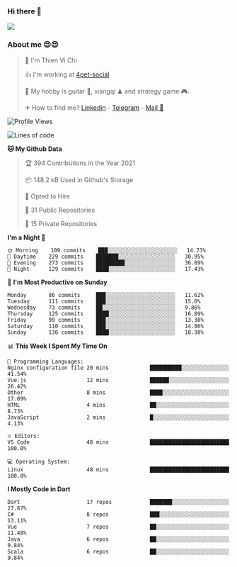 ### Hi there 👋
![](https://media1.tenor.com/images/9aa4aee77151757a310fcdb4b8fd2a0a/tenor.gif?itemid=12671405)

### About me 😍😍

> 🙎 I'm Thien Vi Chi
> 
> 👍 I'm working at [4pet-social](https://github.com/4pet-social)
>
> 🥞 My hobby is guitar 🎸, xiangqi ♟ and strategy game 🎮.
> 
> ✈ How to find me? [Linkedin](https://www.linkedin.com/in/tvc12/) - [Telegram](https://t.me/yeutham212) - [Mail 📧](mailto:meomeocf98@gmail.com)
> 

<!--START_SECTION:waka-->
![Profile Views](http://img.shields.io/badge/Profile%20Views-3-blue)

![Lines of code](https://img.shields.io/badge/From%20Hello%20World%20I%27ve%20Written-731567%20lines%20of%20code-blue)

**🐱 My Github Data** 

> 🏆 394 Contributions in the Year 2021
 > 
> 📦 148.2 kB Used in Github's Storage 
 > 
> 💼 Opted to Hire
 > 
> 📜 31 Public Repositories 
 > 
> 🔑 15 Private Repositories  
 > 
**I'm a Night 🦉** 

```text
🌞 Morning    109 commits    ███░░░░░░░░░░░░░░░░░░░░░░   14.73% 
🌆 Daytime    229 commits    ███████░░░░░░░░░░░░░░░░░░   30.95% 
🌃 Evening    273 commits    █████████░░░░░░░░░░░░░░░░   36.89% 
🌙 Night      129 commits    ████░░░░░░░░░░░░░░░░░░░░░   17.43%

```
📅 **I'm Most Productive on Sunday** 

```text
Monday       86 commits     ███░░░░░░░░░░░░░░░░░░░░░░   11.62% 
Tuesday      111 commits    ███░░░░░░░░░░░░░░░░░░░░░░   15.0% 
Wednesday    73 commits     ██░░░░░░░░░░░░░░░░░░░░░░░   9.86% 
Thursday     125 commits    ████░░░░░░░░░░░░░░░░░░░░░   16.89% 
Friday       99 commits     ███░░░░░░░░░░░░░░░░░░░░░░   13.38% 
Saturday     110 commits    ███░░░░░░░░░░░░░░░░░░░░░░   14.86% 
Sunday       136 commits    ████░░░░░░░░░░░░░░░░░░░░░   18.38%

```


📊 **This Week I Spent My Time On** 

```text
💬 Programming Languages: 
Nginx configuration file 20 mins             ██████████░░░░░░░░░░░░░░░   41.54% 
Vue.js                   12 mins             ██████░░░░░░░░░░░░░░░░░░░   26.42% 
Other                    8 mins              ████░░░░░░░░░░░░░░░░░░░░░   17.09% 
HTML                     4 mins              ██░░░░░░░░░░░░░░░░░░░░░░░   8.73% 
JavaScript               2 mins              █░░░░░░░░░░░░░░░░░░░░░░░░   4.13%

🔥 Editors: 
VS Code                  48 mins             █████████████████████████   100.0%

💻 Operating System: 
Linux                    48 mins             █████████████████████████   100.0%

```

**I Mostly Code in Dart** 

```text
Dart                     17 repos            ███████░░░░░░░░░░░░░░░░░░   27.87% 
C#                       8 repos             ███░░░░░░░░░░░░░░░░░░░░░░   13.11% 
Vue                      7 repos             ██░░░░░░░░░░░░░░░░░░░░░░░   11.48% 
Java                     6 repos             ██░░░░░░░░░░░░░░░░░░░░░░░   9.84% 
Scala                    6 repos             ██░░░░░░░░░░░░░░░░░░░░░░░   9.84%

```



<!--END_SECTION:waka-->